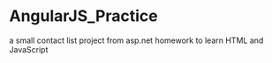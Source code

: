 # AngularJS_Practice
a small contact list project from asp.net homework to learn HTML and JavaScript
